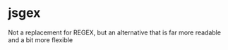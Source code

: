 # jsgex
Not a replacement for REGEX, but an alternative that is far more readable and a bit more flexible

